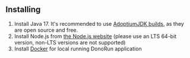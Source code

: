 ## Installing
<ol>
<li>Install Java 17. It's recommended to use <a href="https://adoptium.net/">AdoptiumJDK builds</a>, as they are open source and free.</li>
<li>Install Node.js from <a href="https://nodejs.org/">the Node.js website</a> (please use an LTS 64-bit version, non-LTS versions are not supported)</li>
<li>Install <a href="https://docs.docker.com/desktop/install/windows-install/">Docker</a> for local running DonoRun application </li>
</ol>
